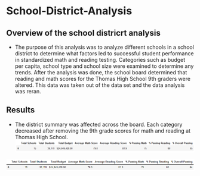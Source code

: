 # School-District-Analysis

## Overview of the school districrt analysis
  * The purpose of this analysis was to analyze different schools in a school district to determine what factors led to successful student performance in standardized math and reading testing. Categories such as budget per capita, school type and school size were examined to determine any trends. After the analysis was done, the school board determined that reading and math scores for the Thomas High School 9th graders were altered. This data was taken out of the data set and the data analysis was reran. 
  
## Results
  * The district summary was affected across the board. Each category decreased after removing the 9th grade scores for math and reading at Thomas High School. 
  ![Old_district_summary](https://github.com/chenylk/School-District-Analysis/blob/master/Resources/old_district_summary.PNG)
  
  ![New_district_summary](https://github.com/chenylk/School-District-Analysis/blob/master/Resources/new_district_summary.PNG)
